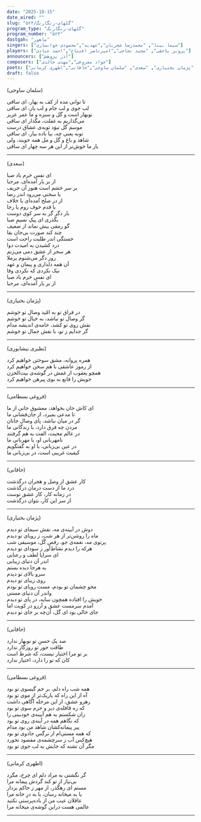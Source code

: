 ```yaml
---
date: "2025-10-15"
date_aired: ""
slug: "گلهای-رنگارنگ/۵۲۴"
program_type: "گلهای-رنگارنگ"
program_number: "۵۲۴"
dastgah: "ماهور"
singers: ["سیما بینا", "محمدرضا شجریان","عهدیه","محمودی خوانساری"]
players: ["پرویز یاحقی", "مجید نجاحی","امیرناصر افتتاح","احمد عبادی"]
announcers: ["آذر پژوهش"]
composers: ["جواد معروفی","مهدی خالدی"]
poets: ["فروغی بسطامی", "نظیری نیشابوری", "پژمان بختیاری", "سعدی", "سلمان ساوجی","خاقانی","اطهری کرمانی"]
draft: false
---
```


(سلمان ساوجی)

تا توانی مده از کف به بهار، ای ساقی  
لب جوی و لب جام و لب یار، ای ساقی  
نوبهار است و گل و سبزه و ما عمر عزیز  
می‌گذاریم به غفلت، مگذار ای ساقی  
موسم گل نبوَد توبه‌ی عشاق درست  
توبه یعنی چه، بیا باده بیار، ای ساقی  
شاهد و باغ و گل و مل همه خوبند، ولی  
یار ما خوش‌تر از این هر سه چهار ای ساقی  

---

(سعدی)

ای نفس خرم باد صبا  
از بر یار آمده‌ای، مرحبا  
بر سر خشم است هنوز آن حریف  
یا سخنی می‌رود اندر رضا  
از در صلح آمده‌ای یا خلاف  
با قدم خوف روم یا رجا  
بار دگر گر به سر کوی دوست  
بگذری ای پیکِ نسیمِ صبا  
گو رمقی بیش نماند از ضعیف  
چند کند صورت بی‌جان بقا  
خستگی اندر طلبت راحت است  
درد کشیدن به امیدت دوا  
هر سحر از عشق دمی می‌زنم  
روز دگر می‌شنوم برملا  
آن همه دلداری و پیمان و عهد  
نیک نکردی که نکردی وفا  
ای نفس خرم باد صبا  
از بر یار آمده‌ای، مرحبا

---

(پژمان بختیاری)

در فراق تو به امّید وصال تو خوشم  
گر وصال تو نباشد، به خیال تو خوشم  
نقش روی تو کشد، خامه‌ی اندیشه مدام  
گر جدایم ز تو، با نقش جمال تو خوشم  

---

(نظیری نیشابوری)

همره پروانه، مشق سوختن خواهیم کرد  
از رموز عاشقی با هم سخن خواهیم کرد  
همچو یعقوب از غمش در گوشه‌ی بیت‌الحزن  
خویش را قانع به بوی پیرهن خواهیم کرد  

---

(فروغی بسطامی)

ای کاش جان بخواهد، معشوق جانی از ما  
تا مدعی بمیرد، از جان‌فشانی ما  
گر در میان نباشد، پای وصال جانان  
مردن چه فرق دارد، با زندگانی ما  
در عالم محبت، الفت به هم گرفتند  
نامهربانی او، با مهربانی ما  
در عین بی‌زبانی، با او به گفتگویم  
کیفیت غریبی است، در بی‌زبانی ما  

---

(خاقانی)

کار عشق از وصل و هجران درگذشت  
درد ما از دست درمان درگذشت  
در زمانه کار، کار عشق توست  
از سر این کار، نتوان درگذشت  

---

(پژمان بختیاری)

دوش در آیینه‌ی مه، نقش سیمای تو دیدم  
ماه را روشن‌تر از هر شب، ز رویای تو دیدم  
پرتوی مه، نغمه‌ی جو، رقص گُل، موسیقی شب  
هرکه را دیدم نشاط‌آور ز سودای تو دیدم  
ای سراپا لطف و رعنایی  
اندر آن دنیای زیبایی  
به هرجا دیده بستم  
سرو بالای تو دیدم  
روی زیبای تو دیدم  
محو چشمان تو بودم، مست رویای تو بودم  
واندر آن دنیای مستی  
خویش را افتاده همچون سایه، در پای تو دیدم  
آمدم سرمست عشق و آرزو در کویت اما  
جای خالی بود ای گل، آن‌چه بر جای تو دیدم  

---

(خاقانی)

صد یکِ حسنِ تو نوبهار ندارد  
طاقت جور تو روزگار ندارد  
بر تو مرا اختیار نیست، که شرط است  
کان که تو را دارد، اختیار ندارد  

---

(فروغی بسطامی)

همه شب راه دلم، بر خم گیسوی تو بود  
آه از این راه که باریک‌تر از موی تو بود  
رهرو عشق، از این مرحله آگاهی داشت  
که ره قافله‌ی دیر و حرم سوی تو بود  
زان شکستم به هم آیینه‌ی خودبینی را  
که نگاهم همه در آینه‌ی روی تو بود  
پیر پیمانه‌کشان شاهد من بود مدام  
که همه مستی‌ام از نرگس جادوی تو بود  
هیچ‌کس آب ز سرچشمه‌ی مقصود نخورد  
مگر آن تشنه که جایش به لب جوی تو بود  

---

(اطهری کرمانی)

گر نگشتی به مراد دلم ای چرخ، مگرد  
بی‌نیاز از تو کند گردش پیمانه مرا  
مستم ای رهگذر، از مهر ز خاکم بردار  
یا به میخانه رسان، یا به درِ خانه مرا  
عاقلان عیب من از باده‌پرستی نکنید  
عالمی هست دراین گوشه‌ی میخانه مرا

---
